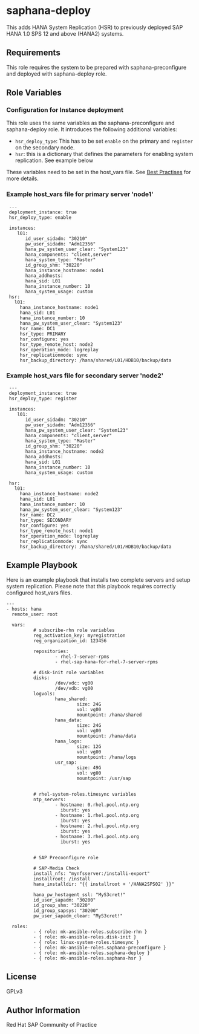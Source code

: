 saphana-deploy
==============

This adds HANA System Replication (HSR) to previously deployed SAP HANA 1.0 SPS 12 and above (HANA2) systems.

Requirements
------------

This role requires the system to be prepared with saphana-preconfigure and deployed with saphana-deploy role.

Role Variables
--------------

### Configuration for Instance deployment

This role uses the same variables as the saphana-preconfigure and saphana-deploy role.
It introduces the following additional variables:
- `hsr_deploy_type`: This has to be set `enable` on the primary and `register` on the secondary node.
- `hsr`: this is a dictionary that defines the parameters for enabling system replication. See example below

These  variables need to be set in the host_vars file. See [Best Practises](http://docs.ansible.com/ansible/latest/user_guide/playbooks_best_practices.html?highlight=host_var#group-and-host-variables) for more details.

### Example host_vars file for primary server 'node1'

     ---
     deployment_instance: true
     hsr_deploy_type: enable

     instances:
        l01:
           id_user_sidadm: "30210"
           pw_user_sidadm: "Adm12356"
           hana_pw_system_user_clear: "System123"
           hana_components: "client,server"
           hana_system_type: "Master"
           id_group_shm: "30220"
           hana_instance_hostname: node1
           hana_addhosts:
           hana_sid: L01
           hana_instance_number: 10
           hana_system_usage: custom
     hsr:
       l01:
         hana_instance_hostname: node1
         hana_sid: L01
         hana_instance_number: 10
         hana_pw_system_user_clear: "System123"
         hsr_name: DC1
         hsr_type: PRIMARY
         hsr_configure: yes
         hsr_type_remote_host: node2
         hsr_operation_mode: logreplay
         hsr_replicationmode: sync
         hsr_backup_directory: /hana/shared/L01/HDB10/backup/data

### Example host_vars file for secondary server 'node2'

     ---
     deployment_instance: true
     hsr_deploy_type: register

     instances:
        l01:
           id_user_sidadm: "30210"
           pw_user_sidadm: "Adm12356"
           hana_pw_system_user_clear: "System123"
           hana_components: "client,server"
           hana_system_type: "Master"
           id_group_shm: "30220"
           hana_instance_hostname: node2
           hana_addhosts:
           hana_sid: L01
           hana_instance_number: 10
           hana_system_usage: custom

     hsr:
       l01:
         hana_instance_hostname: node2
         hana_sid: L01
         hana_instance_number: 10
         hana_pw_system_user_clear: "System123"
         hsr_name: DC2
         hsr_type: SECONDARY
         hsr_configure: yes
         hsr_type_remote_host: node1
         hsr_operation_mode: logreplay
         hsr_replicationmode: sync
         hsr_backup_directory: /hana/shared/L01/HDB10/backup/data



Example Playbook
----------------

Here is an example playbook that installs two complete servers and setup system replication. Please note that this playbook requires correctly configured host_vars files.

    ---
    - hosts: hana
      remote_user: root

      vars:
              # subscribe-rhn role variables
              reg_activation_key: myregistration
              reg_organization_id: 123456

              repositories:
                      - rhel-7-server-rpms
                      - rhel-sap-hana-for-rhel-7-server-rpms

              # disk-init role variables
              disks:
                      /dev/vdc: vg00
                      /dev/vdb: vg00
              logvols:
                      hana_shared:
                              size: 24G
                              vol: vg00
                              mountpoint: /hana/shared
                      hana_data:
                              size: 24G
                              vol: vg00
                              mountpoint: /hana/data
                      hana_logs:
                              size: 12G
                              vol: vg00
                              mountpoint: /hana/logs
                      usr_sap:
                              size: 49G
                              vol: vg00
                              mountpoint: /usr/sap


              # rhel-system-roles.timesync variables
              ntp_servers:
                      - hostname: 0.rhel.pool.ntp.org
                        iburst: yes
                      - hostname: 1.rhel.pool.ntp.org
                        iburst: yes
                      - hostname: 2.rhel.pool.ntp.org
                        iburst: yes
                      - hostname: 3.rhel.pool.ntp.org
                        iburst: yes


              # SAP Precoonfigure role

              # SAP-Media Check
              install_nfs: "mynfsserver:/installi-export"
              installroot: /install
              hana_installdir: "{{ installroot + '/HANA2SPS02' }}"

              hana_pw_hostagent_ssl: "MyS3cret!"
              id_user_sapadm: "30200"
              id_group_shm: "30220"
              id_group_sapsys: "30200"
              pw_user_sapadm_clear: "MyS3cret!"

      roles:
              - { role: mk-ansible-roles.subscribe-rhn }
              - { role: mk-ansible-roles.disk-init }
              - { role: linux-system-roles.timesync }
              - { role: mk-ansible-roles.saphana-preconfigure }
              - { role: mk-ansible-roles.saphana-deploy }
              - { role: mk-ansible-roles.saphana-hsr }

## License

GPLv3

## Author Information

Red Hat SAP Community of Practice
